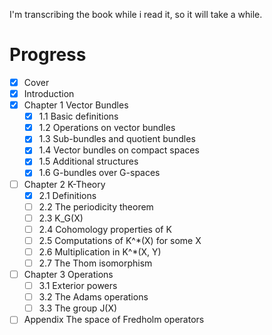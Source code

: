 I'm transcribing the book while i read it, so it will take a while.

# Progress

- [x] Cover
- [x] Introduction
- [x] Chapter 1 Vector Bundles
    - [x] 1.1 Basic definitions
    - [x] 1.2 Operations on vector bundles
    - [x] 1.3 Sub-bundles and quotient bundles
    - [x] 1.4 Vector bundles on compact spaces
    - [x] 1.5 Additional structures
    - [x] 1.6 G-bundles over G-spaces
- [ ] Chapter 2 K-Theory
    - [x] 2.1 Definitions
    - [ ] 2.2 The periodicity theorem
    - [ ] 2.3 K_G(X)
    - [ ] 2.4 Cohomology properties of K
    - [ ] 2.5 Computations of K^*(X) for some X
    - [ ] 2.6 Multiplication in K^*(X, Y)
    - [ ] 2.7 The Thom isomorphism
- [ ] Chapter 3 Operations
    - [ ] 3.1 Exterior powers
    - [ ] 3.2 The Adams operations
    - [ ] 3.3 The group J(X)
- [ ] Appendix The space of Fredholm operators
